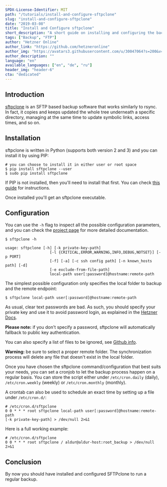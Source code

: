 ```yaml
---
SPDX-License-Identifier: MIT
path: "/tutorials/install-and-configure-sftpclone"
slug: "install-and-configure-sftpclone"
date: "2019-03-08"
title: "Install and Configure sftpclone"
short_description: "A short guide on installing and configuring the backup software sftpclone."
tags: ["Backup", "FTP"]
author: "Hetzner Online"
author_link: "https://github.com/hetzneronline"
author_img: "https://avatars3.githubusercontent.com/u/30047064?s=200&v=4"
author_description: ""
language: "en"
available_languages: ["en", "de", "ru"]
header_img: "header-6"
cta: "dedicated"
---
```



## Introduction

[sftpclone](https://github.com/unbit/sftpclone) is an SFTP based backup software that works similarly to rsync. In fact, it copies and keeps updated the whole tree underneath a specific directory, managing at the same time to update symbolic links, access times, and so on.

## Installation

sftpclone is written in Python (supports both version 2 and 3) and you can install it by using PIP:

```shell
# you can choose to install it in either user or root space
$ pip install sftpclone --user
$ sudo pip install sftpclone
```

If PIP is not installed, then you'll need to install that first. You can check [this guide](https://pip.pypa.io/en/stable/installation/) for instructions.

Once installed you'll get an sftpclone executable.

## Configuration

You can use the `-h` flag to inspect all the possible configuration parameters, and you can check the [project page](https://github.com/unbit/sftpclone) for more detailed documentation.

```
$ sftpclone -h

usage: sftpclone [-h] [-k private-key-path]
                    [-l {CRITICAL,ERROR,WARNING,INFO,DEBUG,NOTSET}] [-p PORT]
                    [-f] [-a] [-c ssh config path] [-n known_hosts path] [-d]
                    [-e exclude-from-file-path]
                    local-path user[:password]@hostname:remote-path
```

The simplest possible configuration only specifies the local folder to backup and the remote endpoint:

`$ sftpclone local-path user[:password]@hostname:remote-path`

As usual, clear text passwords are bad. As such, you should specify your private key and use it to avoid password login, as explained in the [Hetzner Docs](https://docs.hetzner.com/storage/storage-box/backup-space-ssh-keys/).

__Please note:__ if you don't specify a password, sftpclone will automatically fallback to public key authentication.

You can also specify a list of files to be ignored, see [Github info](https://github.com/unbit/sftpclone#exclude-list).

__Warning:__ be sure to select a proper remote folder. The synchronization process will delete any file that doesn't exist in the local folder.

Once you have chosen the sftpclone command/configuration that best suits your needs, you can set a cronjob to let the backup process happen on a regular basis. You can store the script either under `/etc/cron.daily` (daily), `/etc/cron.weekly` (weekly) or `/etc/cron.monthly` (monthly).

A crontab can also be used to schedule an exact time by setting up a file under `/etc/cron.d/`:

```shell
# /etc/cron.d/sftpclone
0 0 * * * root sftpclone local-path user[:password]@hostname:remote-path
[-k private-key-path] > /dev/null 2>&1
```

Here is a full working example:

```shell
# /etc/cron.d/sftpclone
0 0 * * * root sftpclone / aldur@aldur-host:root_backup > /dev/null 2>&1
```

## Conclusion

By now you should have installed and configured SFTPclone to run a regular backup.

